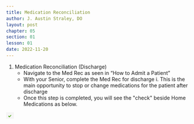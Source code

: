 ```yaml
---
title: Medication Reconciliation
author: J. Austin Straley, DO
layout: post
chapter: 05
section: 01
lesson: 01
date: 2022-11-20
---
```


1. Medication Reconciliation (Discharge)
    - Navigate to the Med Rec as seen in “How to Admit a Patient”<br>
    - With your Senior, complete the Med Rec for discharge
		i. This is the main opportunity to stop or change medications for the patient after discharge
	- Once this step is completed, you will see the "check" beside Home Medications as below. 

![Green Check](/assets/images/internguidepages/1.5/1.5.1-check.png)
